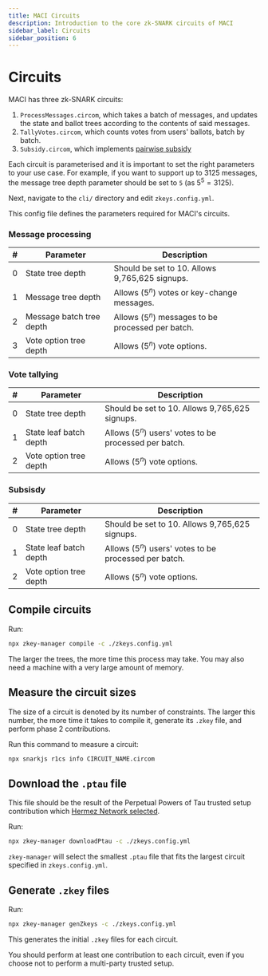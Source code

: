 ```yaml
---
title: MACI Circuits
description: Introduction to the core zk-SNARK circuits of MACI
sidebar_label: Circuits
sidebar_position: 6
---
```


# Circuits

MACI has three zk-SNARK circuits:

1. `ProcessMessages.circom`, which takes a batch of messages, and updates the
   state and ballot trees according to the contents of said messages.
2. `TallyVotes.circom`, which counts votes from users' ballots, batch by batch.
3. `Subsidy.circom`, which implements [pairwise subsidy](https://hackmd.io/@chaosma/H1_9xmT2K)

Each circuit is parameterised and it is important to set the right parameters
to your use case. For example, if you want to support up to 3125 messages, the message tree depth parameter should be set to `5` (as $5^5 = 3125$).

Next, navigate to the `cli/` directory and edit `zkeys.config.yml`.

This config file defines the parameters required for MACI's circuits.

### Message processing

| #   | Parameter                | Description                                          |
| --- | ------------------------ | ---------------------------------------------------- |
| 0   | State tree depth         | Should be set to 10. Allows 9,765,625 signups.       |
| 1   | Message tree depth       | Allows $(5^{n})$ votes or key-change messages.       |
| 2   | Message batch tree depth | Allows $(5^{n})$ messages to be processed per batch. |
| 3   | Vote option tree depth   | Allows $(5^{n})$ vote options.                       |

### Vote tallying

| #   | Parameter              | Description                                              |
| --- | ---------------------- | -------------------------------------------------------- |
| 0   | State tree depth       | Should be set to 10. Allows 9,765,625 signups.           |
| 1   | State leaf batch depth | Allows $(5^{n})$ users' votes to be processed per batch. |
| 2   | Vote option tree depth | Allows $(5^{n})$ vote options.                           |

### Subsisdy

| #   | Parameter              | Description                                              |
| --- | ---------------------- | -------------------------------------------------------- |
| 0   | State tree depth       | Should be set to 10. Allows 9,765,625 signups.           |
| 1   | State leaf batch depth | Allows $(5^{n})$ users' votes to be processed per batch. |
| 2   | Vote option tree depth | Allows $(5^{n})$ vote options.                           |

## Compile circuits

Run:

```bash
npx zkey-manager compile -c ./zkeys.config.yml
```

The larger the trees, the more time this process may take. You may also need a
machine with a very large amount of memory.

## Measure the circuit sizes

The size of a circuit is denoted by its number of constraints. The larger this
number, the more time it takes to compile it, generate its `.zkey` file, and
perform phase 2 contributions.

Run this command to measure a circuit:

```bash
npx snarkjs r1cs info CIRCUIT_NAME.circom
```

## Download the `.ptau` file

This file should be the result of the Perpetual Powers of Tau trusted setup
contribution which [Hermez Network
selected](https://blog.hermez.io/hermez-cryptographic-setup/).

Run:

```bash
npx zkey-manager downloadPtau -c ./zkeys.config.yml
```

`zkey-manager` will select the smallest `.ptau` file that fits the largest
circuit specified in `zkeys.config.yml`.

## Generate `.zkey` files

Run:

```bash
npx zkey-manager genZkeys -c ./zkeys.config.yml
```

This generates the initial `.zkey` files for each circuit.

You should perform at least one contribution to each circuit, even if you
choose not to perform a multi-party trusted setup.
